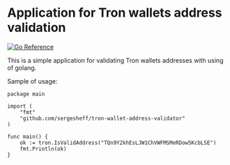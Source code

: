 Application for Tron wallets address validation
===

[![Go Reference](https://pkg.go.dev/badge/github.com/sergesheff/tron-wallet-address-validator.svg)](https://pkg.go.dev/github.com/sergesheff/tron-wallet-address-validator)


This is a simple application for validating Tron wallets addresses with using of golang.

Sample of usage:
```golang
package main

import (
	"fmt"
	"github.com/sergesheff/tron-wallet-address-validator"
)

func main() {
	ok := tron.IsValidAddress("TQn9Y2khEsLJW1ChVWFMSMeRDow5KcbLSE")
	fmt.Println(ok)
}

```